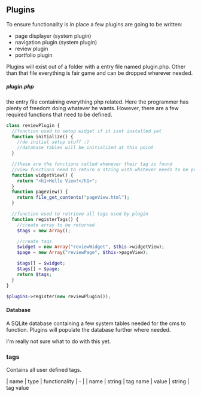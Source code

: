 ## Plugins
To ensure functionality is in place a few plugins are going to be written:
* page displayer (system plugin)
* navigation plugin (system plugin)
* review plugin
* portfolio plugin

Plugins will exist out of a folder with a entry file named plugin.php.
Other than that file everything is fair game and can be dropped wherever needed.
##### plugin.php
  the entry file containing everything php related. Here the programmer has plenty of freedom doing whatever he wants. However, there are a few required functions that need to be defined.
  ```php
  class reviewPlugin {
    //function used to setup widget if it isnt installed yet
    function initialize() {
      //do initial setup stuff :)
      //database tables will be initialized at this point
    }

    //these are the functions called whenever their tag is found
    //view functions need to return a string with whatever needs to be printed
    function widgetView() {
      return "<h1>Hello View!</h1>";
    }
    function pageView() {
      return file_get_contents("pageView.html");
    }

    //function used to retrieve all tags used by plugin
    function registerTags() {
      //create array to be returned
      $tags = new Array();

      //create tags
      $widget = new Array("reviewWidget", $this->widgetView);
      $page = new Array("reviewPage", $this->pageView);

      $tags[] = $widget;
      $tags[] = $page;
      return $tags;
    }
  }

  $plugins->register(new reviewPlugin());
  ```

#### Database
A SQLite database containing a few system tables needed for the cms to function. Plugins will populate the database further where needed.

I'm really not sure what to do with this yet.

### tags
Contains all user defined tags.

| name          | type  | functionality
| - |
| name    | string | tag name
| value   | string | tag value
